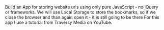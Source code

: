 Build an App for storing website urls using only pure JavaScript - no jQuery or frameworks. We will use Local Storage to store the bookmarks, so if we close the browser and than again open it - it is still going to be there
For this app I use a tutorial from Traversy Media on YouTube.

